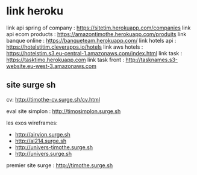 # link heroku
link api spring of company : <a href="https://sitetim.herokuapp.com/companies" target="_blank" >https://sitetim.herokuapp.com/companies</a>
link api ecom products : <a href="https://amazontimothe.herokuapp.com/produits" target="_blank" >https://amazontimothe.herokuapp.com/produits</a>
link banque online : <a href="https://banqueteam.herokuapp.com/" >https://banqueteam.herokuapp.com/</a>
link hotels api : <a href="https://hotelstitim.cleverapps.io/hotels" >https://hotelstitim.cleverapps.io/hotels</a>
link aws hotels : <a href="https://hotelstim.s3.eu-central-1.amazonaws.com/index.html">https://hotelstim.s3.eu-central-1.amazonaws.com/index.html</a>
link task : <a href="https://tasktimo.herokuapp.com">https://tasktimo.herokuapp.com</a>
link task front : <a href="http://tasknames.s3-website.eu-west-3.amazonaws.com">http://tasknames.s3-website.eu-west-3.amazonaws.com</a>

## site surge sh
cv: <a href="http://timothe-cv.surge.sh/cv.html">http://timothe-cv.surge.sh/cv.html</a>
  
  eval site simplon : <a href="http://timosimplon.surge.sh">http://timosimplon.surge.sh</a>
  
  les exos wireframes:
  <ul>
  <li><a href="http://airvion.surge.sh">http://airvion.surge.sh</a>  </li>
  <li><a href="http://al214.surge.sh">http://al214.surge.sh</a></li>
  <li><a href="http://univers-timothe.surge.sh">http://univers-timothe.surge.sh </a> </li>
  <li> <a href="http://univers.surge.sh">http://univers.surge.sh</a></li>  
  </ul>
  
  premier site surge : <a href="http://timothe.surge.sh">http://timothe.surge.sh </a> 
